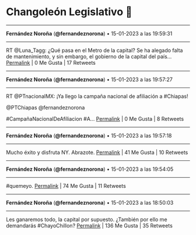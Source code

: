 # Changoleón Legislativo 🙈
*****
**Fernández Noroña** (**@fernandeznorona**) • 15-01-2023 a las 19:59:31
*****
RT @Luna_Tagg: ¿Qué pasa en el Metro de la capital?
Se ha alegado falta de mantenimiento, y sin embargo, el gobierno de la capital del país…
[Permalink](https://twitter.com/fernandeznorona/status/1614834709258817536) | 0 Me Gusta | 17 Retweets
*****
**Fernández Noroña** (**@fernandeznorona**) • 15-01-2023 a las 19:57:27
*****
RT @PTnacionalMX: ¡Ya llego la campaña nacional de afiliación a #Chiapas! 


@PTChiapas 
@fernandeznorona 


\#CampañaNacionalDeAfíliacion 
\#A…
[Permalink](https://twitter.com/fernandeznorona/status/1614834188301090816) | 0 Me Gusta | 8 Retweets
*****
**Fernández Noroña** (**@fernandeznorona**) • 15-01-2023 a las 19:57:18
*****
Mucho éxito y disfruta NY. Abrazote.
[Permalink](https://twitter.com/fernandeznorona/status/1614834150909022209) | 41 Me Gusta | 10 Retweets
*****
**Fernández Noroña** (**@fernandeznorona**) • 15-01-2023 a las 19:54:05
*****
\#quemeyo.
[Permalink](https://twitter.com/fernandeznorona/status/1614833342280765441) | 74 Me Gusta | 11 Retweets
*****
**Fernández Noroña** (**@fernandeznorona**) • 15-01-2023 a las 18:50:03
*****
Les ganaremos todo, la capital por supuesto. ¿También por ello me demandarás #ChayoChillon?
[Permalink](https://twitter.com/fernandeznorona/status/1614817226820837382) | 136 Me Gusta | 35 Retweets